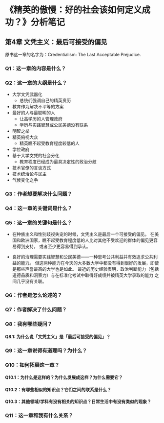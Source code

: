 # 《精英的傲慢：好的社会该如何定义成功？》分析笔记

## 第4章 文凭主义：最后可接受的偏见

原书这一章的名字为：Credentialism: The Last Acceptable Prejudice.

### Q1：这一章的内容是什么？

### Q2：这一章的大纲是什么？

- 大学文凭武器化
  - 总统们强调自己的精英资历
- 教育作为解决不平等的方案
- 最好的人与最聪明的人
  - 让高学历的人管理政府
  - 学历与实践智慧或公民美德没有联系
- 明智之举
- 精英俯视大众
  - 精英瞧不起受教育程度较低的人
- 学位政府
- 基于大学文凭的社会分化
  - 教育程度已经成为最具决定性的政治分歧
- 技术官僚的言谈方式
- 技术统治论与民主
- 气候变化之争

### Q3：作者想要解决什么问题？

### Q4：这一章的关键词是什么？

### Q5：这一章的关键句是什么？

- 在种族主义和性别歧视失宠的时候，文凭主义是最后一个可接受的偏见。
  在美国和欧洲国家，瞧不起受教育程度低的人比对其他不受欢迎的群体的偏见更容易得到支持，
  或者至少更容易得到承认。

- 良好的治理需要实践智慧和公民美德——一种思考公共利益并有效追求公共利益的能力。
   但这两种能力在今天的大多数大学中都没有得到很好的发展，即使是那些声誉最高的大学也是如此。
   最近的历史经验表明，政治判断能力（包括道德品质和洞察力）与在标准化考试中取得好成绩并被精英大学录取的能力
   之间几乎没有关联。

### Q6：作者是怎么论述的？

### Q7：作者解决了什么问题？

### Q8：我有哪些疑问？

#### Q8.1: 为什么说「文凭主义」是「最后可接受的偏见」？

### Q9：这一章说得有道理吗？为什么？

### Q10：如何拓展这一章？

#### Q10.1：为什么是这样的？为什么发展成这样？为什么需要它？

#### Q10.2：有哪些相似的知识点？它们之间的联系是什么？

#### Q10.3：其他领域/学科有没有相关的知识点？日常生活中有没有类似的现象？

### Q11：这一章和我有什么关系？

